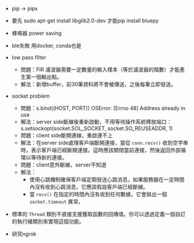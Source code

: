 * pip -> pipx
* 要先 sudo apt-get install libglib2.0-dev 才能pip install bluepy
* 蜂鳴器 power saving
* ble失敗 用docker, conda也是
* low pass filter
	* 問題：FIR 濾波器需要一定數量的輸入樣本（等於濾波器的階數）才能產生第一個輸出點。
	* 解法：新增buffer，前30筆資料將不會被傳送，之後每筆立即發送。

* socket problem
	* 問題：s.bind((HOST, PORT)) OSError: [Errno 48] Address already in use
	* 解法：server side斷線後重新啟動，不用等待操作系統釋放端口：s.setsockopt(socket.SOL_SOCKET, socket.SO_REUSEADDR, 1)
	* 問題：client side斷開連線，重啟連不上
	* 解法：在server side處理客戶端斷開連接，當從 `conn.recv()` 收到空字串時，表示客戶端已經斷開連接。這時應該關閉當前連接，然後返回外部循環以等待新的連接。
	* 問題：client意外斷線，server不知道
	* 解法：
		* 使用心跳機制確保客戶端定期發送心跳消息。如果服務器在一定時間內沒有收到心跳消息，它應該假設客戶端已經斷線。
		* 當 `recv()` 在指定的時間內沒有收到任何數據，它會拋出一個 `socket.timeout` 異常。
* 標準的 `Thread` 類別不直接支援獲取函數的回傳值。你可以透過定義一個自訂的執行緒類別來實現這個功能。
* 研究ngrok